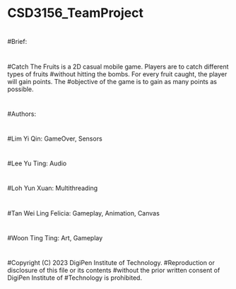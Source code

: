 # CSD3156_TeamProject
#
#Brief:
#
#Catch The Fruits is a 2D casual mobile game. Players are to catch different types of fruits
#without hitting the bombs. For every fruit caught, the player will gain points. The
#objective of the game is to gain as many points as possible.
#
#Authors:
#
#Lim Yi Qin: GameOver, Sensors
#
#Lee Yu Ting: Audio
#
#Loh Yun Xuan: Multithreading
#
#Tan Wei Ling Felicia: Gameplay, Animation, Canvas
#
#Woon Ting Ting: Art, Gameplay
#
#Copyright (C) 2023 DigiPen Institute of Technology.
#Reproduction or disclosure of this file or its contents
#without the prior written consent of DigiPen Institute of
#Technology is prohibited.
